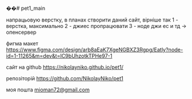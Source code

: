��#   p e t 1 _ m a i n 

напрацьовую верстку, в планах створити даний сайт, вірніше так
1 - верстка, максимально
2 - джиес пропрацювати 
3 - ноде джи ес и тд -> опенсервер

фигма макет
https://www.figma.com/design/arb8aEaK7XgeNGBXZ3Rgpg/Eatly?node-id=1-11265&m=dev&t=lC9bUhzotkTPHe97-1

сайт на github 
https://nikolayniko.github.io/pet1/

репозіторій
https://github.com/NikolayNiko/pet1

моя пошта
mioman72@gmail.com
